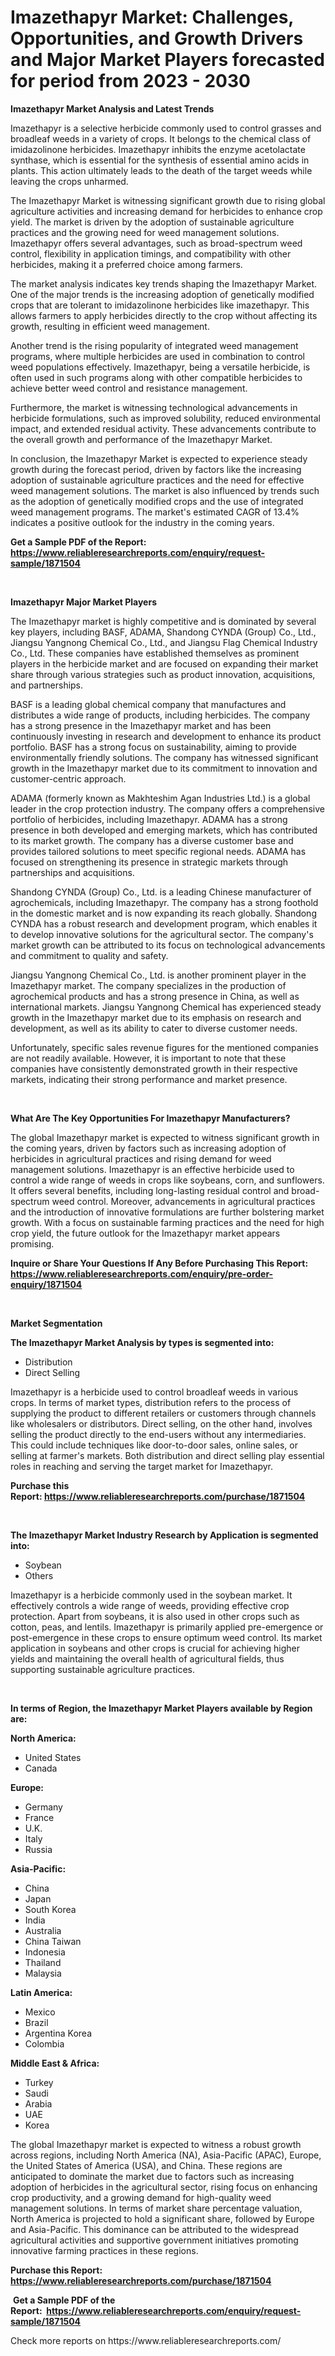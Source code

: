 <p><h1>Imazethapyr Market: Challenges, Opportunities, and Growth Drivers and Major Market Players forecasted for period from 2023 - 2030</h1></p><p><strong>Imazethapyr Market Analysis and Latest Trends</strong></p>
<p><p>Imazethapyr is a selective herbicide commonly used to control grasses and broadleaf weeds in a variety of crops. It belongs to the chemical class of imidazolinone herbicides. Imazethapyr inhibits the enzyme acetolactate synthase, which is essential for the synthesis of essential amino acids in plants. This action ultimately leads to the death of the target weeds while leaving the crops unharmed.</p><p>The Imazethapyr Market is witnessing significant growth due to rising global agriculture activities and increasing demand for herbicides to enhance crop yield. The market is driven by the adoption of sustainable agriculture practices and the growing need for weed management solutions. Imazethapyr offers several advantages, such as broad-spectrum weed control, flexibility in application timings, and compatibility with other herbicides, making it a preferred choice among farmers.</p><p>The market analysis indicates key trends shaping the Imazethapyr Market. One of the major trends is the increasing adoption of genetically modified crops that are tolerant to imidazolinone herbicides like imazethapyr. This allows farmers to apply herbicides directly to the crop without affecting its growth, resulting in efficient weed management.</p><p>Another trend is the rising popularity of integrated weed management programs, where multiple herbicides are used in combination to control weed populations effectively. Imazethapyr, being a versatile herbicide, is often used in such programs along with other compatible herbicides to achieve better weed control and resistance management.</p><p>Furthermore, the market is witnessing technological advancements in herbicide formulations, such as improved solubility, reduced environmental impact, and extended residual activity. These advancements contribute to the overall growth and performance of the Imazethapyr Market.</p><p>In conclusion, the Imazethapyr Market is expected to experience steady growth during the forecast period, driven by factors like the increasing adoption of sustainable agriculture practices and the need for effective weed management solutions. The market is also influenced by trends such as the adoption of genetically modified crops and the use of integrated weed management programs. The market's estimated CAGR of 13.4% indicates a positive outlook for the industry in the coming years.</p></p>
<p><strong>Get a Sample PDF of the Report:&nbsp; <a href="https://www.reliableresearchreports.com/enquiry/request-sample/1871504">https://www.reliableresearchreports.com/enquiry/request-sample/1871504</a></strong></p>
<p>&nbsp;</p>
<p><strong>Imazethapyr Major Market Players</strong></p>
<p><p>The Imazethapyr market is highly competitive and is dominated by several key players, including BASF, ADAMA, Shandong CYNDA (Group) Co., Ltd., Jiangsu Yangnong Chemical Co., Ltd., and Jiangsu Flag Chemical Industry Co., Ltd. These companies have established themselves as prominent players in the herbicide market and are focused on expanding their market share through various strategies such as product innovation, acquisitions, and partnerships.</p><p>BASF is a leading global chemical company that manufactures and distributes a wide range of products, including herbicides. The company has a strong presence in the Imazethapyr market and has been continuously investing in research and development to enhance its product portfolio. BASF has a strong focus on sustainability, aiming to provide environmentally friendly solutions. The company has witnessed significant growth in the Imazethapyr market due to its commitment to innovation and customer-centric approach.</p><p>ADAMA (formerly known as Makhteshim Agan Industries Ltd.) is a global leader in the crop protection industry. The company offers a comprehensive portfolio of herbicides, including Imazethapyr. ADAMA has a strong presence in both developed and emerging markets, which has contributed to its market growth. The company has a diverse customer base and provides tailored solutions to meet specific regional needs. ADAMA has focused on strengthening its presence in strategic markets through partnerships and acquisitions.</p><p>Shandong CYNDA (Group) Co., Ltd. is a leading Chinese manufacturer of agrochemicals, including Imazethapyr. The company has a strong foothold in the domestic market and is now expanding its reach globally. Shandong CYNDA has a robust research and development program, which enables it to develop innovative solutions for the agricultural sector. The company's market growth can be attributed to its focus on technological advancements and commitment to quality and safety.</p><p>Jiangsu Yangnong Chemical Co., Ltd. is another prominent player in the Imazethapyr market. The company specializes in the production of agrochemical products and has a strong presence in China, as well as international markets. Jiangsu Yangnong Chemical has experienced steady growth in the Imazethapyr market due to its emphasis on research and development, as well as its ability to cater to diverse customer needs.</p><p>Unfortunately, specific sales revenue figures for the mentioned companies are not readily available. However, it is important to note that these companies have consistently demonstrated growth in their respective markets, indicating their strong performance and market presence.</p></p>
<p>&nbsp;</p>
<p><strong>What Are The Key Opportunities For Imazethapyr Manufacturers?</strong></p>
<p><p>The global Imazethapyr market is expected to witness significant growth in the coming years, driven by factors such as increasing adoption of herbicides in agricultural practices and rising demand for weed management solutions. Imazethapyr is an effective herbicide used to control a wide range of weeds in crops like soybeans, corn, and sunflowers. It offers several benefits, including long-lasting residual control and broad-spectrum weed control. Moreover, advancements in agricultural practices and the introduction of innovative formulations are further bolstering market growth. With a focus on sustainable farming practices and the need for high crop yield, the future outlook for the Imazethapyr market appears promising.</p></p>
<p><strong>Inquire or Share Your Questions If Any Before Purchasing This Report: <a href="https://www.reliableresearchreports.com/enquiry/pre-order-enquiry/1871504">https://www.reliableresearchreports.com/enquiry/pre-order-enquiry/1871504</a></strong></p>
<p>&nbsp;</p>
<p><strong>Market Segmentation</strong></p>
<p><strong>The Imazethapyr Market Analysis by types is segmented into:</strong></p>
<p><ul><li>Distribution</li><li>Direct Selling</li></ul></p>
<p><p>Imazethapyr is a herbicide used to control broadleaf weeds in various crops. In terms of market types, distribution refers to the process of supplying the product to different retailers or customers through channels like wholesalers or distributors. Direct selling, on the other hand, involves selling the product directly to the end-users without any intermediaries. This could include techniques like door-to-door sales, online sales, or selling at farmer's markets. Both distribution and direct selling play essential roles in reaching and serving the target market for Imazethapyr.</p></p>
<p><strong>Purchase this Report:&nbsp;<a href="https://www.reliableresearchreports.com/purchase/1871504">https://www.reliableresearchreports.com/purchase/1871504</a></strong></p>
<p>&nbsp;</p>
<p><strong>The Imazethapyr Market Industry Research by Application is segmented into:</strong></p>
<p><ul><li>Soybean</li><li>Others</li></ul></p>
<p><p>Imazethapyr is a herbicide commonly used in the soybean market. It effectively controls a wide range of weeds, providing effective crop protection. Apart from soybeans, it is also used in other crops such as cotton, peas, and lentils. Imazethapyr is primarily applied pre-emergence or post-emergence in these crops to ensure optimum weed control. Its market application in soybeans and other crops is crucial for achieving higher yields and maintaining the overall health of agricultural fields, thus supporting sustainable agriculture practices.</p></p>
<p>&nbsp;</p>
<p><strong>In terms of Region, the Imazethapyr Market Players available by Region are:</strong></p>
<p>
    <p> <strong> North America: </strong>
        <ul>
            <li>United States</li>
            <li>Canada</li>
        </ul>
        </p> 
    <p> <strong> Europe: </strong>
        <ul>
            <li>Germany</li>
            <li>France</li>
            <li>U.K.</li>
            <li>Italy</li>
            <li>Russia</li>
        </ul>
        </p> 
    <p> <strong> Asia-Pacific: </strong>
        <ul>
            <li>China</li>
            <li>Japan</li>
            <li>South Korea</li>
            <li>India</li>
            <li>Australia</li>
            <li>China Taiwan</li>
            <li>Indonesia</li>
            <li>Thailand</li>
            <li>Malaysia</li>
        </ul>
        </p> 
    <p> <strong> Latin America: </strong>
        <ul>
            <li>Mexico</li>
            <li>Brazil</li>
            <li>Argentina Korea</li>
            <li>Colombia</li>
        </ul>
        </p> 
    <p> <strong> Middle East & Africa: </strong>
        <ul>
            <li>Turkey</li>
            <li>Saudi</li>
            <li>Arabia</li>
            <li>UAE</li>
            <li>Korea</li>
        </ul>
    </p>
    </p>
<p><p>The global Imazethapyr market is expected to witness a robust growth across regions, including North America (NA), Asia-Pacific (APAC), Europe, the United States of America (USA), and China. These regions are anticipated to dominate the market due to factors such as increasing adoption of herbicides in the agricultural sector, rising focus on enhancing crop productivity, and a growing demand for high-quality weed management solutions. In terms of market share percentage valuation, North America is projected to hold a significant share, followed by Europe and Asia-Pacific. This dominance can be attributed to the widespread agricultural activities and supportive government initiatives promoting innovative farming practices in these regions.</p></p>
<p><strong>Purchase this Report: <a href="https://www.reliableresearchreports.com/purchase/1871504">https://www.reliableresearchreports.com/purchase/1871504</a></strong></p>
<p>&nbsp;<strong>Get a Sample PDF of the Report:&nbsp;&nbsp;<a href="https://www.reliableresearchreports.com/enquiry/request-sample/1871504">https://www.reliableresearchreports.com/enquiry/request-sample/1871504</a></strong></p>
<p><strong></strong></p>
<p>Check more reports on https://www.reliableresearchreports.com/</p>